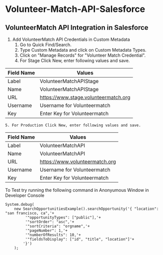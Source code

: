 # Volunteer-Match-API-Salesforce
## VolunteerMatch API Integration in Salesforce


1. Add VolunteerMatch API Credentials in Custom Metadata
	1. Go to Quick Find/Search.
	2. Type Custom Metadata and click on Custom Metadata Types.
	3. Click on "Manage Records" for "Volunteer Match Credential".
	4. For Stage Click New, enter following values and save.

| Field Name | Values |
| --- | --- |
| Label | VolunteerMatchAPIStage |
| Name | VolunteerMatchAPIStage  |
| URL | https://www.stage.volunteermatch.org 
| Username | Username for Volunteermatch |
| Key | Enter Key for Volunteermatch |

	5. For Production Click New, enter following values and save.

| Field Name | Values |
| --- | --- |
| Label | VolunteerMatchAPI 
| Name | VolunteerMatchAPI |
| URL | https://www.volunteermatch.org |
| Username | Username for Volunteermatch |
| Key | Enter Key for Volunteermatch |

			
To Test try running the following command in Anonyumous Window in Developer Console
```
System.debug(
	new SearchOpportunitiesExample().searchOpportunity('{ "location": "san francisco, ca",'+
		 '"opportunityTypes": ["public"],'+
		 '"sortOrder": "asc",'+
		 '"sortCriteria": "orgname",'+
		 '"pageNumber": 1,'+
		 '"numberOfResults": 10,'+
		 '"fieldsToDisplay": ["id", "title", "location"]'+
		'}')
	);
```

